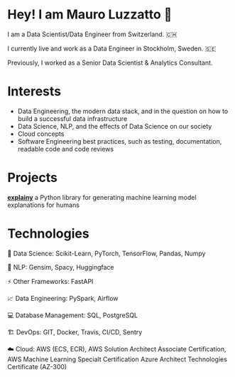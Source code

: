 


# Hey! I am **Mauro Luzzatto** 👋
I am a Data Scientist/Data Engineer from Switzerland. 🇨🇭

I currently live and work as a Data Engineer in Stockholm, Sweden. 🇸🇪

Previously, I worked as a Senior Data Scientist & Analytics Consultant.

# Interests

- Data Engineering, the modern data stack, and in the question on how to build a successful data infrastructure
- Data Science, NLP, and the effects of Data Science on our society
- Cloud concepts
- Software Engineering best practices, such as testing, documentation, readable code and code reviews




# Projects

**<a href="https://explainy.readthedocs.io/en/latest/readme.html"> explainy</a>** a Python library for generating machine learning model explanations for humans

# Technologies

<p>🚀 Data Science: Scikit-Learn, PyTorch, TensorFlow, Pandas, Numpy</p>
<p>💬 NLP: Gensim, Spacy, Huggingface</p>
<p>⚡ Other Frameworks: FastAPI</p>
<p>📈 Data Engineering: PySpark, Airflow</p>
<p>💻 Database Management: SQL, PostgreSQL</p>
<p>🏗️ DevOps: GIT, Docker, Travis, CI/CD, Sentry</p>
<p>☁️ Cloud: AWS (ECS, ECR), AWS Solution Architect Associate Certification, AWS Machine Learning Specialt Certification Azure Architect Technologies Certificate (AZ-300)</p>

